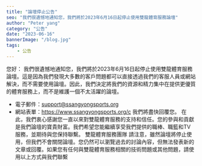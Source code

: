 ```yaml
---
title: "論壇停止公告"
seo: "我們很遺憾地通知您，我們將於2023年6月16日起停止使用雙龍體育服務論壇"
author: "Peter yang"
category: "公告"
date: "2023-06-16"
bannerImage: "/blog.jpg"
tags:
    - 公告
---
```

您好：
我們很遺憾地通知您，我們將於2023年6月16日起停止使用雙龍體育服務論壇。這是因為我們發現大多數的客戶問題都可以直接透過我們的客服人員或網站解決，而不需要使用論壇。因此，我們決定將我們的資源和精力集中在提供更優質的體育服務上，而不是維護一個不太活躍的論壇。
- 電子郵件：support@ssangyongsports.org
- 網站表單：https://www.ssangyongsports.org/c
我們將盡快回覆您。
在此，我們衷心感謝您一直以來對雙龍體育服務的支持和信任。您的參與和貢獻是我們論壇的寶貴財富。我們希望您能繼續享受我們提供的職棒、職籃和TV服務，並期待與您保持聯繫。
雙龍體育服務團隊
請注意，雖然論壇將停止使用，但我們不會關閉論壇。您仍然可以瀏覽過去的討論內容，但無法發表新的文章或回覆。如果您有任何與雙龍體育服務相關的技術問題或其他問題，請使用以上方式與我們聯繫
